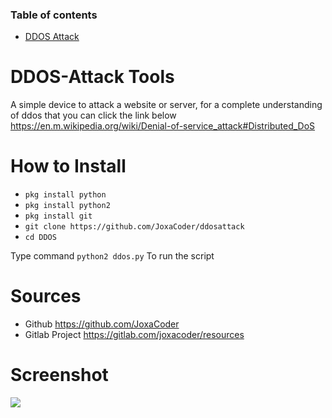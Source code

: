 ### Table of contents

* [DDOS Attack](https://github.com/JoxaCoder/ddosattack)

# DDOS-Attack Tools

A simple device to attack a website or server, for a complete understanding of ddos that you can click the link below
https://en.m.wikipedia.org/wiki/Denial-of-service_attack#Distributed_DoS

# How to Install
* ```pkg install python```
* ```pkg install python2```
* ```pkg install git```
* ```git clone https://github.com/JoxaCoder/ddosattack```
* ```cd DDOS```

Type command ```python2 ddos.py``` To run the script

# Sources
* Github https://github.com/JoxaCoder
* Gitlab Project https://gitlab.com/joxacoder/resources


# Screenshot

![](https://raw.githubusercontent.com/joxacoder/DDOS/master/Screenshot.jpg)
